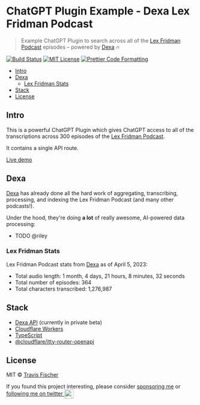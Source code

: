 # ChatGPT Plugin Example - Dexa Lex Fridman Podcast <!-- omit in toc -->

> Example ChatGPT Plugin to search across all of the [Lex Fridman Podcast](https://lexfridman.com/podcast/) episodes – powered by [Dexa](https://dexa.ai) 🔥

[![Build Status](https://github.com/transitive-bullshit/chatgpt-plugin-ts/actions/workflows/test.yml/badge.svg)](https://github.com/transitive-bullshit/chatgpt-plugin-ts/actions/workflows/test.yml) [![MIT License](https://img.shields.io/badge/license-MIT-blue)](https://github.com/transitive-bullshit/chatgpt-plugin-ts/blob/main/license) [![Prettier Code Formatting](https://img.shields.io/badge/code_style-prettier-brightgreen.svg)](https://prettier.io)

- [Intro](#intro)
- [Dexa](#dexa)
  - [Lex Fridman Stats](#lex-fridman-stats)
- [Stack](#stack)
- [License](#license)

## Intro

This is a powerful ChatGPT Plugin which gives ChatGPT access to all of the transcriptions across 300 episodes of the [Lex Fridman Podcast](https://lexfridman.com/podcast/).

It contains a single API route.

[Live demo](https://chatgpt-plugin-dexa-lex-fridman.transitive-bullshit.workers.dev/.well-known/ai-plugin.json)

## Dexa

[Dexa](https://dexa.ai) has already done all the hard work of aggregating, transcribing, processing, and indexing the Lex Fridman Podcast (and many other podcasts!).

Under the hood, they're doing **a lot** of really awesome, AI-powered data processing:

- TODO @riley

### Lex Fridman Stats

Lex Fridman Podcast stats from [Dexa](https://dexa.ai/) as of April 5, 2023:

- Total audio length: 1 month, 4 days, 21 hours, 8 minutes, 32 seconds
- Total number of episodes: 364
- Total characters transcribed: 1,276,987

## Stack

- [Dexa API](https://dexa.ai/) (currently in private beta)
- [Cloudflare Workers](https://workers.cloudflare.com/)
- [TypeScript](https://www.typescriptlang.org/)
- [@cloudflare/itty-router-openapi](https://github.com/cloudflare/itty-router-openapi)

## License

MIT © [Travis Fischer](https://transitivebullsh.it)

If you found this project interesting, please consider [sponsoring me](https://github.com/sponsors/transitive-bullshit) or <a href="https://twitter.com/transitive_bs">following me on twitter <img src="https://storage.googleapis.com/saasify-assets/twitter-logo.svg" alt="twitter" height="24px" align="center"></a>
